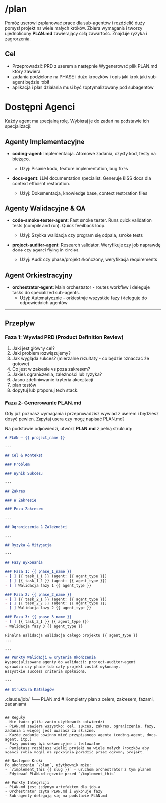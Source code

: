 # /plan

Pomóż userowi zaplanować prace dla sub-agentów i rozdzielić duży pomysł projekt na wiele małych króków. Zbiera wymagania i tworzy ujednolicony **PLAN.md** zawierający całą zawartość. Znajduje ryzyka i zagrorzenia.

## Cel
- Przeprowadzić PRD z userem a następnie
Wygenerować plik PLAN.md który zawiera:
- zadania podzielone na PHASE i dużo kroczków i opis jaki krok jaki sub-agent będzie robił
- aplikacja i plan działania musi być zoptymalizowany pod subagentów

# Dostępni Agenci

Każdy agent ma specjalną rolę. Wybieraj je do zadań na podstawie ich specjalizacji:

## Agenty Implementacyjne

- **coding-agent**: Implementacja. Atomowe zadania, czysty kod, testy na bieżąco.
  - Użyj: Pisanie kodu, feature implementation, bug fixes

- **docs-agent**: LLM documentation specialist. Generuje KISS docs dla context efficient restoration.
  - Użyj: Dokumentacja, knowledge base, context restoration files

## Agenty Walidacyjne & QA

- **code-smoke-tester-agent**: Fast smoke tester. Runs quick validation tests (compile and run). Quick feedback loop.
  - Użyj: Szybka walidacja czy program się odpala, smoke tests

- **project-auditor-agent**: Research validator. Weryfikuje czy job naprawdę done czy agenci flying in circles.
  - Użyj: Audit czy phase/projekt skończony, weryfikacja requirements

## Agent Orkiestracyjny

- **orchestrator-agent**: Main orchestrator - routes workflow i deleguje tasks do specialized sub-agents.
  - Użyj: Automatycznie - orkiestruje wszystkie fazy i deleguje do odpowiednich agentów

---

## Przepływ

### Faza 1: Wywiad PRD (Product Definition Review)
1. Jaki jest główny cel? 
2. Jaki problem rozwiązujemy?
3. Jak wygląda sukces? (mierzalne rezultaty - co będzie oznaczać że gotowe)
4. Co jest w zakresie vs poza zakresem?
5. Jakieś ograniczenia, zależności lub ryzyka?
6. Jasno zdefiniowanie kryteria akceptacji
7. plan testów
8. dopytuj lub proponuj tech stack.


### Faza 2: Generowanie PLAN.md
Gdy już poznasz wymagania i przeprowadzisz wywiad z userem i będziesz dosyć pewien. Zapytaj usera czy mogę napisać PLAN.md?

Na podstawie odpowiedzi, utwórz **PLAN.md** z pełną strukturą:

```markdown
# PLAN — {{ project_name }}

---

## Cel & Kontekst

### Problem

### Wynik Sukcesu

---

## Zakres

### W Zakresie

### Poza Zakresem

---

## Ograniczenia & Zależności

---

## Ryzyka & Mitygacja

---

## Fazy Wykonania

### Faza 1: {{ phase_1_name }}
- [ ] {{ task_1_1 }} (agent: {{ agent_type }})
- [ ] {{ task_1_2 }} (agent: {{ agent_type }})
- [ ] Walidacja fazy 1 {{ agent_type }} 

### Faza 2: {{ phase_2_name }}
- [ ] {{ task_2_1 }} (agent: {{ agent_type }})
- [ ] {{ task_2_2 }} (agent: {{ agent_type }})
- [ ] Walidacja fazy 2 {{ agent_type }}

### Faza 3: {{ phase_3_name }}
- [ ] {{ task_3_1 }} {{ agent_type }})
- Walidacja fazy 3 {{ agent_type }}

Finalna Walidacja walidacja całego projektu {{ agent_type }}
...

---

## Punkty Walidacji & Kryteria Ukończenia
Wyspecjalizowane agenty do walidacji: project-auditor-agent
sprawdza czy phase lub cały projekt został wykonany.
Wszystkie success criteria spełnione.

---

## Struktura Katalogów
```
.claude/job/
└── PLAN.md         # Kompletny plan z celem, zakresem, fazami, zadaniami
```

## Reguły
- Nie twórz pliku zanim użytkownik potwierdzi
- PLAN.md zawiera wszystko: cel, sukces, zakres, ograniczenia, fazy, zadania i więcej jeśl uważasz za słuszne.
- Każde zadanie powinno mieć przypisanego agenta (coding-agent, docs-agent, itp.)
- Fazy powinny być sekwencyjne i testowalne
- Pamiętasz rozbijasz wielki projekt na wiele małych kroczków aby agenci sobie mogli na spokojnie poradzić przez ogromny projekt.

## Następne Kroki
Po ukończeniu `/plan`, użytkownik może:
- `/implement_this {{ slug }}` - uruchom orchestrator z tym planem
- Edytować PLAN.md ręcznie przed `/implement_this`

## Punkty Integracji
- PLAN.md jest jedynym artefaktem dla job-a
- Orchestrator czyta PLAN.md i wykonuje fazy
- Sub-agenty delegują się na podstawie PLAN.md
